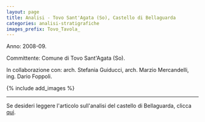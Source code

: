 ```yaml
---
layout: page
title: Analisi - Tovo Sant'Agata (So), Castello di Bellaguarda
categories: analisi-stratigrafiche
images_prefix: Tovo_Tavola_
---
```


Anno: 2008-09.

Committente: Comune di Tovo Sant'Agata (So).

In collaborazione con: arch. Stefania Guiducci, arch. Marzio Mercandelli, ing. Dario Foppoli.

{% include add_images %}

___

Se desideri leggere l'articolo sull'analisi del castello di Bellaguarda,
clicca [qui](http://unicatt.academia.edu/DarioGallina).
